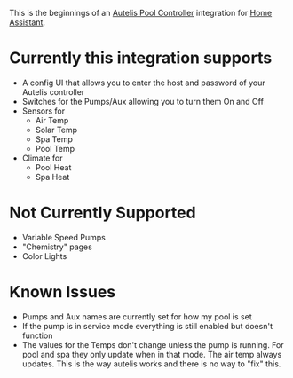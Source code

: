 This is the beginnings of an [Autelis Pool Controller](http://autelis.com/) integration for [Home Assistant](https://www.home-assistant.io/).

# Currently this integration supports

* A config UI that allows you to enter the host and password of your Autelis controller
* Switches for the Pumps/Aux allowing you to turn them On and Off
* Sensors for 
    * Air Temp
    * Solar Temp
    * Spa Temp
    * Pool Temp
* Climate for
  * Pool Heat
  * Spa Heat

# Not Currently Supported

* Variable Speed Pumps
* "Chemistry" pages
* Color Lights
  
# Known Issues

* Pumps and Aux names are currently set for how my pool is set
* If the pump is in service mode everything is still enabled but doesn't function
* The values for the Temps don't change unless the pump is running.  For pool and spa they only update when in that mode.  The air temp always updates.  This is the way autelis works and there is no way to "fix" this.

